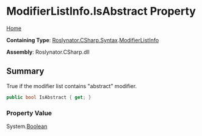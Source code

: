 <a name="_Top"></a>

# ModifierListInfo\.IsAbstract Property

[Home](../../../../../README.md#_Top)

**Containing Type**: [Roslynator.CSharp.Syntax](../../README.md#_Top)\.[ModifierListInfo](../README.md#_Top)

**Assembly**: Roslynator\.CSharp\.dll

## Summary

True if the modifier list contains "abstract" modifier\.

```csharp
public bool IsAbstract { get; }
```

### Property Value

System\.[Boolean](https://docs.microsoft.com/en-us/dotnet/api/system.boolean)

